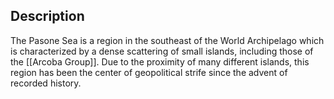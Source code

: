 ## Description

The Pasone Sea is a region in the southeast of the World Archipelago which is characterized by a dense scattering of small islands, including those of the [[Arcoba Group]]. Due to the proximity of many different islands, this region has been the center of geopolitical strife since the advent of recorded history.